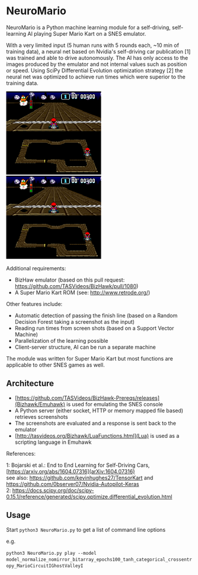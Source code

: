 # NeuroMario

NeuroMario is a Python machine learning module for a self-driving, self-learning AI playing Super Mario Kart on a SNES emulator.

With a very limited input (5 human runs with 5 rounds each, ~10 min of training data), a neural net based on Nvidia's self-driving car publication [1] was trained and able to drive autonomously.
The AI has only access to the images produced by the emulator and not internal values such as position or speed.
Using SciPy Differential Evolution optimization strategy [2] the neural net was optimized to achieve run times which were superior to the training data.

![Inititial model from TensorFlow](gifs/SuperMarioKart_initial.gif)
![Best result from self-learning](gifs/SuperMarioKart_learned.gif)

Additional requirements:
* BizHaw emulator (based on this pull request: https://github.com/TASVideos/BizHawk/pull/1080)
* A Super Mario Kart ROM (see: http://www.retrode.org/)

Other features include:
* Automatic detection of passing the finish line (based on a Random Decision Forest taking a screenshot as the input)
* Reading run times from screen shots (based on a Support Vector Machine)
* Parallelization of the learning possible
* Client-server structure, AI can be run a separate machine

The module was written for Super Mario Kart but most functions are applicable to other SNES games as well.

## Architecture

* [https://github.com/TASVideos/BizHawk-Prereqs/releases](Bizhawk/Emuhawk) is used for emulating the SNES console
* A Python server (either socket, HTTP or memory mapped file based) retrieves screenshots
* The screenshots are evaluated and a response is sent back to the emulator
* [http://tasvideos.org/Bizhawk/LuaFunctions.html](Lua) is used as a scripting language in Emuhawk

References:

1: Bojarski et al.: End to End Learning for Self-Driving Cars, [https://arxiv.org/abs/1604.07316](arXiv:1604.07316)<br />
see also: https://github.com/kevinhughes27/TensorKart and https://github.com/0bserver07/Nvidia-Autopilot-Keras<br />
2: https://docs.scipy.org/doc/scipy-0.15.1/reference/generated/scipy.optimize.differential_evolution.html


## Usage
Start ``python3 NeuroMario.py`` to get a list of command line options

e.g.

``python3 NeuroMario.py play --model model_normalize_nomirror_bitarray_epochs100_tanh_categorical_crossentropy_MarioCircuitIGhostValleyI``

